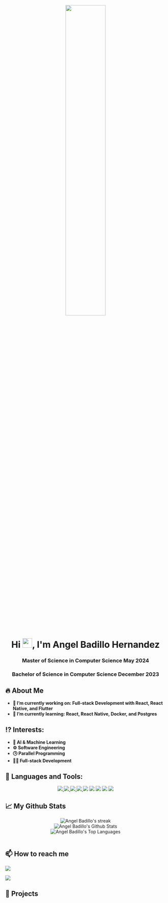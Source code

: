 <p align = "center">
<a href="#"><img width="50%" height="50%" src="https://avatars.githubusercontent.com/u/81447537?v=4"height="100px"/></a>
</p>

<h1 align="center">Hi <img src="https://raw.githubusercontent.com/MartinHeinz/MartinHeinz/master/wave.gif" width="30px">, I'm Angel Badillo Hernandez</h1>
<h3 align="center">Master of Science in Computer Science May 2024</h3>
<h3 align="center">Bachelor of Science in Computer Science December 2023</h3>

 
## 🔥 About Me 
<p>
 <ul>
  <b>
  <li > 🔭 I’m currently working on: Full-stack Development with React, React Native, and Flutter</li>
  <li> 🌱 I’m currently learning: React, React Native, Docker, and Postgres</li>
  </b>
  </ul>
</p>


## ⁉️ Interests:
<p>
 <ul>
  <b>
  <li > 🤖 AI & Machine Learning </li>
  <li> ⚙️ Software Engineering</li>
  <li> 🕒 Parallel Programming</li>
  <li> 👨‍💻 Full-stack Development</li>
  </b>
  </ul>
</p>



## 🚀 Languages and Tools:
<p align="center"> 
  <a href="https://firebase.google.com/" target="_blank"> <img src="https://img.icons8.com/color/48/000000/firebase.png"/> </a> 
 <a href="https://www.python.org" target="_blank"> <img src="https://img.icons8.com/color/48/000000/python.png"/> </a> 
 <a href="https://www.w3.org/css" target="_blank"> <img src="https://img.icons8.com/color/48/000000/css3.png"/> </a> 
  <a href="https://www.w3.org/html/" target="_blank"> <img src="https://img.icons8.com/color/48/000000/html-5.png"/> </a>
  <a href="https://www.cplusplus.com/" target="_blank"> <img src="https://img.icons8.com/color/48/000000/c-plus-plus-logo.png"/></a>
   <a href="https://flutter.dev/" target="_blank"> <img src="https://img.icons8.com/fluency/48/000000/flutter.png"/></a>
  <a href="https://dart.dev/" target="_blank"> <img src="https://img.icons8.com/color/48/000000/dart.png"/></a>
  <a href="https://reactnative.dev/" target="_blank"> <img src="https://img.icons8.com/color/48/000000/react-native.png"/></a>
  <a href="https://isocpp.org/" target="_blank"> <img src="https://img.icons8.com/color/48/000000/c-plus-plus"/></a>
  
</p>


## 📈 My Github Stats
<p align="center">
        <img title="🔥 Get streak stats for your profile at git.io/streak-stats" alt="Angel Badillo's streak" src="https://github-readme-streak-stats.herokuapp.com/?user=it-is-legend27&theme=black-ice&hide_border=true&stroke=0000&background=060A0CD0"/>
    </a>

 <br/>
    <img alt="Angel Badillo's Github Stats" src="https://github-readme-stats.vercel.app/api?username=it-is-legend27&show_icons=true&count_private=true&theme=react&hide_border=true&bg_color=0D1117" /></a>
    

  <br/>
<img alt="Angel Badillo's Top Languages" src="https://github-readme-stats.vercel.app/api/top-langs/?username=it-is-legend27&langs_count=8&count_private=true&layout=compact&theme=react&hide_border=true&bg_color=0D1117" /></a>

<br/>
<br/>

</p>




## 📫 How to reach me
<p align="left">

<a href = "https://www.linkedin.com/in/angel-badillo-hernandez/"><img src="https://img.icons8.com/fluent/48/000000/linkedin.png"/></a>




</p>
    <img src="https://komarev.com/ghpvc/?username=it-is-legend27">
 
 
## 🔧 Projects
 
